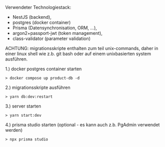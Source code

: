 
Verwendeter Technologiestack: 

- NestJS (backend), 
- postgres (docker container)
- Prisma (Datensynchronisation, ORM, ...), 
- argon2+passport-jwt (token management), 
- class-validator (parameter validation) 


ACHTUNG: migrationsskripte enthalten zum teil unix-commands, daher 
in einer linux shell wie z.b. git bash oder auf einem unixbasierten system ausführen. 

 1.) docker postgres container starten  
 
	> docker compose up product-db -d
	
	
2.) migrationsskripte ausführen

	> yarn db:dev:restart
	
	
3.) server starten	

	> yarn start:dev
	
	
4.) prisma studio starten (optional - es kann auch z.b. PgAdmin verwendet werden)
	
	> npx prisma studio
